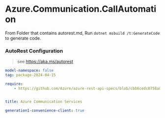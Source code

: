 # Azure.Communication.CallAutomation

From Folder that contains autorest.md, Run `dotnet msbuild /t:GenerateCode` to generate code.

### AutoRest Configuration
> see https://aka.ms/autorest

```yaml
model-namespace: false
tag: package-2024-04-15

require:
    - https://github.com/Azure/azure-rest-api-specs/blob/cbb6cedc0758a8ede72b8d7139483481cb6b2d20/specification/communication/data-plane/CallAutomation/readme.md


title: Azure Communication Services

generation1-convenience-client: true
```
